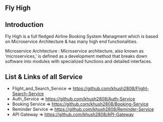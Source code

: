## Fly High

## Introduction

Fly High is a full fledged Airline Booking System Managment which is based on Microservice Architecture & has many high end functionalities.

Microservice Architecture : Microservice architecture, also known as ‘microservices,’ is defined as a development method that breaks down software into modules with specialized functions and detailed interfaces.

## List & Links of all Service

- Flight_and_Search_Service => https://github.com/khush2808/Flight-Search-Service
- Auth_Service => https://github.com/khush2808/Auth-Service
- Booking Service => https://github.com/khush2808/Booking-Service
- Reminder Service => https://github.com/khush2808/Reminder-Service
- API Gateway => https://github.com/khush2808/API-Gateway